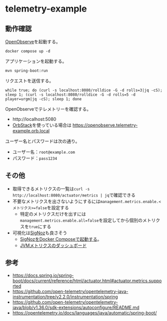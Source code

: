 # telemetry-example

## 動作確認

[OpenObserve](https://openobserve.ai/)を起動する。

```
docker compose up -d
```

アプリケーションを起動する。

```
mvn spring-boot:run
```

リクエストを送信する。

```
while true; do (curl -s localhost:8080/rolldice -G -d rolls=3|jq -cS); sleep 1; (curl -s localhost:8080/rolldice -G -d rolls=5 -d player=urgm|jq -cS); sleep 1; done
```

OpenObserveでテレメトリーを確認する。

- http://localhost:5080
- [OrbStack](https://orbstack.dev/)を使っている場合は https://openobserve.telemetry-example.orb.local

ユーザー名とパスワードは次の通り。

- ユーザー名：`root@example.com`
- パスワード：`pass1234`

## その他

- 取得できるメトリクスの一覧は`curl -s http://localhost:8080/actuator/metrics | jq`で確認できる
- 不要なメトリクスを出さないようにするには`management.metrics.enable.<メトリクス>=false`を設定する
    - 特定のメトリクスだけを出すには`management.metrics.enable.all=false`を設定してから個別のメトリクスを`true`にする
- 可視化は[SigNoz](https://signoz.io/)も良さそう
    - [SigNozをDocker Composeで起動する](https://github.com/SigNoz/signoz/tree/develop/deploy)。
    - [JVMメトリクスのダッシュボード](https://github.com/SigNoz/dashboards/blob/main/JVM%20Metrics.json)

## 参考

- https://docs.spring.io/spring-boot/docs/current/reference/html/actuator.html#actuator.metrics.supported
- https://github.com/open-telemetry/opentelemetry-java-instrumentation/tree/v2.2.0/instrumentation/spring
- https://github.com/open-telemetry/opentelemetry-java/blob/v1.36.0/sdk-extensions/autoconfigure/README.md
- https://opentelemetry.io/docs/languages/java/automatic/spring-boot/
